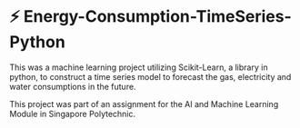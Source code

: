 # ⚡ Energy-Consumption-TimeSeries-Python
This was a machine learning project utilizing Scikit-Learn, a library in python, to construct a time series model to forecast the gas, electricity and water consumptions in the future.  

This project was part of an assignment for the AI and Machine Learning Module in Singapore Polytechnic.
